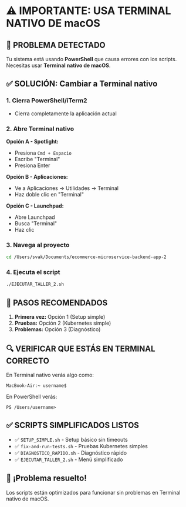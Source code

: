 # ⚠️ IMPORTANTE: USA TERMINAL NATIVO DE macOS

## 🚨 PROBLEMA DETECTADO
Tu sistema está usando **PowerShell** que causa errores con los scripts. Necesitas usar **Terminal nativo de macOS**.

## ✅ SOLUCIÓN: Cambiar a Terminal nativo

### **1. Cierra PowerShell/iTerm2**
- Cierra completamente la aplicación actual

### **2. Abre Terminal nativo**
**Opción A - Spotlight:**
- Presiona `Cmd + Espacio`
- Escribe "Terminal"
- Presiona Enter

**Opción B - Aplicaciones:**
- Ve a Aplicaciones → Utilidades → Terminal
- Haz doble clic en "Terminal"

**Opción C - Launchpad:**
- Abre Launchpad
- Busca "Terminal"
- Haz clic

### **3. Navega al proyecto**
```bash
cd /Users/svak/Documents/ecommerce-microservice-backend-app-2
```

### **4. Ejecuta el script**
```bash
./EJECUTAR_TALLER_2.sh
```

## 🎯 PASOS RECOMENDADOS

1. **Primera vez:** Opción 1 (Setup simple)
2. **Pruebas:** Opción 2 (Kubernetes simple)  
3. **Problemas:** Opción 3 (Diagnóstico)

## 🔍 VERIFICAR QUE ESTÁS EN TERMINAL CORRECTO

En Terminal nativo verás algo como:
```
MacBook-Air:~ username$
```

En PowerShell verás:
```
PS /Users/username>
```

## ✅ SCRIPTS SIMPLIFICADOS LISTOS

- ✅ `SETUP_SIMPLE.sh` - Setup básico sin timeouts
- ✅ `fix-and-run-tests.sh` - Pruebas Kubernetes simples  
- ✅ `DIAGNOSTICO_RAPIDO.sh` - Diagnóstico rápido
- ✅ `EJECUTAR_TALLER_2.sh` - Menú simplificado

## 🎉 ¡Problema resuelto!

Los scripts están optimizados para funcionar sin problemas en Terminal nativo de macOS. 